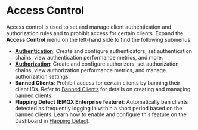 # Access Control

Access control is used to set and manage client authentication and authorization rules and to prohibit access for certain clients. Expand the **Access Control** menu on the left-hand side to find the following submenus:

- **[Authentication](./authn.md)**: Create and configure authenticators, set authentication chains, view authentication performance metrics, and more.
- **[Authorization](./authz.md)**: Create and configure authorizers, set authorization chains, view authorization performance metrics, and manage authorization settings.
- **Banned Clients**: Prohibit access for certain clients by banning their client IDs. Refer to [Banned Clients](../access-control/blacklist.md) for details on creating and managing banned clients.
- **Flapping Detect (EMQX Enterprise feature)**: Automatically ban clients detected as frequently logging in within a short period based on the banned clients. Learn how to enable and configure this feature on the Dashboard in [Flapping Detect](../access-control/flapping-detect.md).



